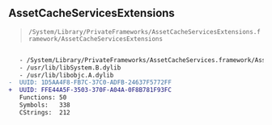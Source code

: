 ## AssetCacheServicesExtensions

> `/System/Library/PrivateFrameworks/AssetCacheServicesExtensions.framework/AssetCacheServicesExtensions`

```diff

   - /System/Library/PrivateFrameworks/AssetCacheServices.framework/AssetCacheServices
   - /usr/lib/libSystem.B.dylib
   - /usr/lib/libobjc.A.dylib
-  UUID: 1D5AA4F8-FB7C-37C0-ADFB-24637F5772FF
+  UUID: FFE44A5F-3503-370F-A04A-0F8B781F93FC
   Functions: 50
   Symbols:   338
   CStrings:  212

```
